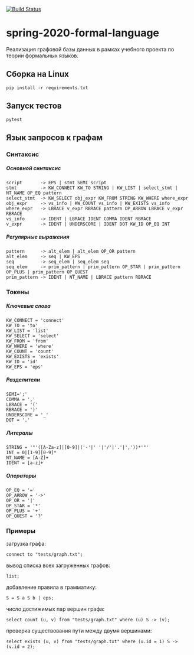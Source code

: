 [![Build Status](https://travis-ci.com/aleksandrina-streltsova/spring-2020-formal-language.svg?branch=dev)](https://travis-ci.com/aleksandrina-streltsova/spring-2020-formal-language)
# spring-2020-formal-language
Реализация графовой базы данных в рамках учебного проекта по теории формальных языков.

## Сборка на Linux
    pip install -r requirements.txt
## Запуск тестов
    pytest 
## Язык запросов к графам
### Синтаксис
##### Основной синтаксис
```
script       -> EPS | stmt SEMI script
stmt         -> KW_CONNECT KW_TO STRING | KW_LIST | select_stmt | NT_NAME OP_EQ pattern
select_stmt  -> KW_SELECT obj_expr KW_FROM STRING KW_WHERE where_expr 
obj_expr     -> vs_info | KW_COUNT vs_info | KW_EXISTS vs_info 
where_expr   -> LBRACE v_expr RBRACE pattern OP_ARROW LBRACE v_expr RBRACE
vs_info      -> IDENT | LBRACE IDENT COMMA IDENT RBRACE
v_expr       -> IDENT | UNDERSCORE | IDENT DOT KW_ID OP_EQ INT
```
##### Регулярные выражения
```
pattern      -> alt_elem | alt_elem OP_OR pattern
alt_elem     -> seq | KW_EPS
seq          -> seq_elem | seq_elem seq
seq_elem     -> prim_pattern | prim_pattern OP_STAR | prim_pattern OP_PLUS | prim_pattern OP_QUEST
prim_pattern -> IDENT | NT_NAME | LBRACE pattern RBRACE
```
### Токены
##### Ключевые слова
```
KW_CONNECT = 'connect'
KW_TO = 'to'
KW_LIST = 'list'
KW_SELECT = 'select'
KW_FROM = 'from'
KW_WHERE = 'where'
KW_COUNT = 'count'
KW_EXISTS = 'exists'
KW_ID = 'id'
KW_EPS = 'eps'
```
##### Разделители
```
SEMI=';'
COMMA = ','
LBRACE = '('
RBRACE = ')'
UNDERSCORE = '_'
DOT = '.'
```
##### Литералы
```
STRING = '"'([A-Za-z]|[0-9]|('-'|' '|'/'|'.'|','))*'"' 
INT = 0|[1-9][0-9]*
NT_NAME = [A-Z]+
IDENT = [a-z]+
```
##### Операторы
```
OP_EQ = '='
OP_ARROW = '->'
OP_OR = '|'
OP_STAR = '*'
OP_PLUS = '+'
OP_QUEST = '?'
```
### Примеры
загрузка графа:
```
connect to "tests/graph.txt";
```
вывод списка всех загруженных графов:
```
list;
```
добавление правила в грамматику:
```
S = S a S b | eps;
```
число достижимых пар вершин графа:
```
select count (u, v) from "tests/graph.txt" where (u) S -> (v);
```
проверка существования пути между двумя вершинами:
```
select exists (u, v) from "tests/graph.txt" where (u.id = 1) S -> (v.id = 2);
```
